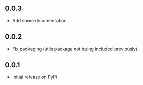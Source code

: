## 0.0.3
 - Add some documentation

## 0.0.2
 - Fix packaging (utils package not being included previously).

## 0.0.1
 - Initial release on PyPi.